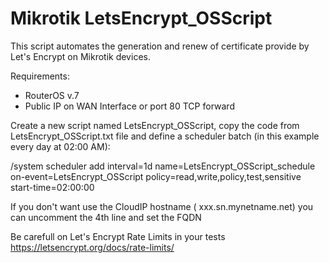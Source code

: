 # Mikrotik LetsEncrypt_OSScript
This script automates the generation and renew of certificate provide by Let's Encrypt on Mikrotik devices.

Requirements:
 - RouterOS v.7
 - Public IP on WAN Interface or port 80 TCP forward 


Create a new script named LetsEncrypt_OSScript, copy the code from LetsEncrypt_OSScript.txt file and define a scheduler batch (in this example every day at 02:00 AM):

/system scheduler add interval=1d name=LetsEncrypt_OSScript_schedule on-event=LetsEncrypt_OSScript policy=read,write,policy,test,sensitive start-time=02:00:00

If you don't want use the CloudIP hostname ( xxx.sn.mynetname.net) you can uncomment the 4th line and set the FQDN

Be carefull on Let's Encrypt Rate Limits in your tests https://letsencrypt.org/docs/rate-limits/
